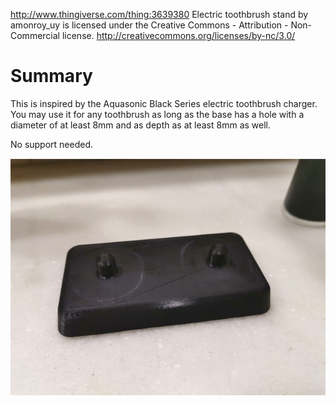 http://www.thingiverse.com/thing:3639380
Electric toothbrush stand by amonroy_uy is licensed under the Creative Commons - Attribution - Non-Commercial license.
http://creativecommons.org/licenses/by-nc/3.0/

# Summary

This is inspired by the Aquasonic Black Series electric toothbrush charger. You may use it for any toothbrush as long as the base has a hole with a diameter of at least 8mm and as depth as at least 8mm as well. 

No support needed.

![Image of printed piece](images/5b19a04d90780c740a4890d96ffb305e_preview_featured.jpg)
